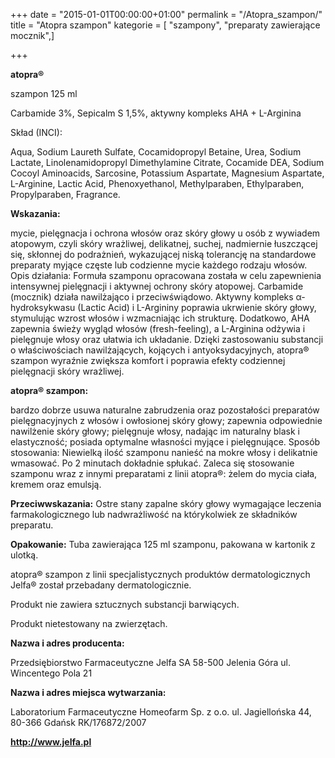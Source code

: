 +++
date = "2015-01-01T00:00:00+01:00"
permalink = "/Atopra_szampon/"
title = "Atopra szampon"
kategorie = [ "szampony", "preparaty zawierające mocznik",]

+++

**atopra®**

szampon 125 ml

Carbamide 3%, Sepicalm S 1,5%, aktywny kompleks AHA + L-Arginina

Skład (INCI):

Aqua, Sodium Laureth Sulfate, Cocamidopropyl Betaine, Urea, Sodium Lactate, Linolenamidopropyl Dimethylamine Citrate, Cocamide DEA, Sodium Cocoyl Aminoacids, Sarcosine, Potassium Aspartate, Magnesium Aspartate, L-Arginine, Lactic Acid, Phenoxyethanol, Methylparaben, Ethylparaben, Propylparaben, Fragrance.

**Wskazania:**

mycie, pielęgnacja i ochrona włosów oraz skóry głowy u osób z wywiadem atopowym, czyli skóry wrażliwej, delikatnej, suchej, nadmiernie łuszczącej się, skłonnej do podrażnień, wykazującej niską tolerancję na standardowe preparaty myjące częste lub codzienne mycie każdego rodzaju włosów. Opis działania: Formuła szamponu opracowana została w celu zapewnienia intensywnej pielęgnacji i aktywnej ochrony skóry atopowej. Carbamide (mocznik) działa nawilżająco i przeciwświądowo. Aktywny kompleks α-hydroksykwasu (Lactic Acid) i L-Argininy poprawia ukrwienie skóry głowy, stymulując wzrost włosów i wzmacniając ich strukturę. Dodatkowo, AHA zapewnia świeży wygląd włosów (fresh-feeling), a L-Arginina odżywia i pielęgnuje włosy oraz ułatwia ich układanie. Dzięki zastosowaniu substancji o właściwościach nawilżających, kojących i antyoksydacyjnych, atopra® szampon wyraźnie zwiększa komfort i poprawia efekty codziennej pielęgnacji skóry wrażliwej.

**atopra® szampon:**

bardzo dobrze usuwa naturalne zabrudzenia oraz pozostałości preparatów pielęgnacyjnych z włosów i owłosionej skóry głowy; zapewnia odpowiednie nawilżenie skóry głowy; pielęgnuje włosy, nadając im naturalny blask i elastyczność; posiada optymalne własności myjące i pielęgnujące. Sposób stosowania: Niewielką ilość szamponu nanieść na mokre włosy i delikatnie wmasować. Po 2 minutach dokładnie spłukać. Zaleca się stosowanie szamponu wraz z innymi preparatami z linii atopra®: żelem do mycia ciała, kremem oraz emulsją.

**Przeciwwskazania:** Ostre stany zapalne skóry głowy wymagające leczenia farmakologicznego lub nadwrażliwość na którykolwiek ze składników preparatu.

**Opakowanie:** Tuba zawierająca 125 ml szamponu, pakowana w kartonik z ulotką.

atopra® szampon z linii specjalistycznych produktów dermatologicznych Jelfa® został przebadany dermatologicznie.

Produkt nie zawiera sztucznych substancji barwiących.

Produkt nietestowany na zwierzętach.

**Nazwa i adres producenta:**

Przedsiębiorstwo Farmaceutyczne Jelfa SA 58-500 Jelenia Góra ul. Wincentego Pola 21

**Nazwa i adres miejsca wytwarzania:**

Laboratorium Farmaceutyczne Homeofarm Sp. z o.o. ul. Jagiellońska 44, 80-366 Gdańsk RK/176872/2007

**<http://www.jelfa.pl>**

